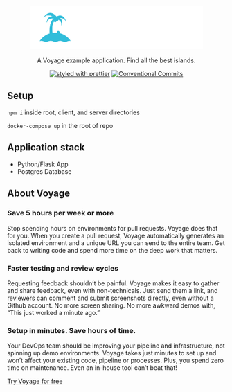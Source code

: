 <p align="center">
  <a href="https://github.com/voyage-playground/island-list"><img src="./lib/static/logo.svg" width="400" alt="Logo"></a>
</p>

<p align="center">
   A Voyage example application. Find all the best islands.
</p>

<p align="center">
  <a href="#badge"><img src="https://img.shields.io/badge/styled_with-prettier-ff69b4.svg" alt="styled with prettier"></a>
  <a href="#badge"><img src="https://img.shields.io/badge/Conventional%20Commits-1.0.0-yellow.svg" alt="Conventional Commits"></a>
</p>

## Setup

`npm i` inside root, client, and server directories

`docker-compose up` in the root of repo

## Application stack

- Python/Flask App
- Postgres Database

## About Voyage

### Save 5 hours per week or more

Stop spending hours on environments for pull requests. Voyage does that for you. When you create a pull request, Voyage automatically generates an isolated environment and a unique URL you can send to the entire team. Get back to writing code and spend more time on the deep work that matters.

### Faster testing and review cycles

Requesting feedback shouldn’t be painful. Voyage makes it easy to gather and share feedback, even with non-technicals. Just send them a link, and reviewers can comment and submit screenshots directly, even without a Github account. No more screen sharing. No more awkward demos with, “This just worked a minute ago.”

### Setup in minutes. Save hours of time.

Your DevOps team should be improving your pipeline and infrastructure, not spinning up demo environments. Voyage takes just minutes to set up and won’t affect your existing code, pipeline or processes. Plus, you spend zero time on maintenance. Even an in-house tool can’t beat that!

[Try Voyage for free](https://voyageapp.io/plans)
